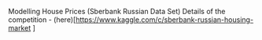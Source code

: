 Modelling House Prices (Sberbank Russian Data Set)
Details of the competition - (here)[https://www.kaggle.com/c/sberbank-russian-housing-market
]